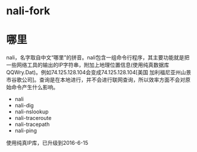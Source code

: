 # nali-fork
# 哪里

nali，名字取自中文“哪里”的拼音。nali包含一组命令行程序，其主要功能就是把一些网络工具的输出的IP字符串，附加上地理位置信息(使用纯真数据库QQWry.Dat)。例如74.125.128.104会变成74.125.128.104[美国 加利福尼亚州山景市谷歌公司]。查询是在本地进行，并不会进行联网查询，所以效率方面不会对原始命令产生什么影响。


* nali
* nali-dig
* nali-nslookup
* nali-traceroute
* nali-tracepath
* nali-ping


使用纯真IP库，已升级到2016-6-15



